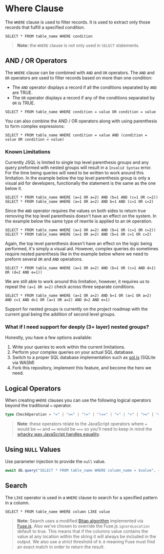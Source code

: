 # Where Clause

The `WHERE` clause is used to filter records. It is used to extract only those records that fulfill a specified condition.

```
SELECT * FROM table_name WHERE condition
```

> **Note:** the `WHERE` clause is not only used in `SELECT` statements.

## AND / OR Operators

The `WHERE` clause can be combined with `AND` and `OR` operators. The `AND` and `OR` operators are used to filter records based on more than one condition:

-   The `AND` operator displays a record if all the conditions separated by `AND` are TRUE.
-   The `OR` operator displays a record if any of the conditions separated by `OR` is TRUE.

```
SELECT * FROM table_name WHERE condition = value OR condition = value
```

You can also combine the AND / OR operators along with using parenthesis to form complex expressions:

```
SELECT * FROM table_name WHERE condition = value AND (condition = value OR condition = value)
```

### Known Limitations

Currently JSQL is limited to single top level parenthesis groups and any query preformed with nested groups will result in a `Invalid Syntax` error. For the time being queries will need to be written to work around this limitation. In the example below the top level parenthesis group is only a visual aid for developers, functionally the statement is the same as the one below it.

```
SELECT * FROM table_name WHERE (a=1 OR a=2) AND (b=1 AND (c=1 OR c=2))
SELECT * FROM table_name WHERE (a=1 OR a=2) AND b=1 AND (c=1 OR c=2)
```

Since the `AND` operator requires the values on both sides to return true removing the top level parenthesis doesn't have an effect on the system. In the example below the same type of rewrite is applied to an `OR` operation.

```
SELECT * FROM table_name WHERE (a=1 OR a=2) AND (b=1 OR (c=1 OR c=2))
SELECT * FROM table_name WHERE (a=1 OR a=2) AND (b=1 OR c=1 OR c=2)
```

Again, the top level parenthesis doesn't have an effect on the logic being performed, it's simply a visual aid. However, complex queries do sometimes require nested parenthesis like in the example below where we need to preform several `OR` and `AND` operations.

```
SELECT * FROM table_name WHERE (a=1 OR a=2) AND (b=1 OR (c=1 AND d=1) OR (d=2 AND e=1))
```

We are still able to work around this limitation, however, it requires us to repeat the `(a=1 OR a=2)` check across three separate conditions.

```
SELECT * FROM table_name WHERE (a=1 OR a=2) AND b=1 OR (a=1 OR a=2) AND c=1 AND d=1 OR (a=1 OR a=2) AND d=2 AND e=1)
```

Support for nested groups is currently on the project roadmap with the current goal being the addition of second level groups.

### What if I need support for deeply (3+ layer) nested groups?

Honestly, you have a few options available:

1. Write your queries to work within the current limitations.
1. Perform your complex queries on your actual SQL database.
1. Switch to a proper SQL database implementation such as [sql.js](https://sql.js.org/#/) (SQLite via WASM)
1. Fork this repository, implement this feature, and become the hero we need.

## Logical Operators

When creating `WHERE` clauses you can use the following logical operators beyond the traditional `=` operator.

```typescript
type CheckOperation = "=" | "==" | "!=" | "!==" | ">" | "<" | ">=" | "<=" | "!>=" | "!<=" | "!>" | "!<" | "LIKE" | "INCLUDES" | "EXCLUDES" | "IN" | "!IN";
```

> **Note**: these operators relate to the JavaScript operators where `=` would be `==` and `==` would be `===` so you'll need to keep in mind the [whacky way JavaScript handles equality](https://github.com/denysdovhan/wtfjs#-examples).

## Using `NULL` Values

Use parameter injection to provide the `null` value.

```javascript
await db.query("SELECT * FROM table_name WHERE column_name = $value", { value: null });
```

## Search

The `LIKE` operator is used in a `WHERE` clause to search for a specified pattern in a column.

```
SELECT * FROM table_name WHERE column LIKE value
```

> **Note:** Search uses a modified [Bitap algorithm](https://en.wikipedia.org/wiki/Bitap_algorithm) implemented via [Fuse.js](https://fusejs.io/). Also we've chosen to override the Fuse.js `ignoreLocation` default to true. This means that if the columns value contains the value at any location within the string it will always be included in the output. We also use a strict threshold of `0.0` meaning Fuse must find an exact match in order to return the result.
